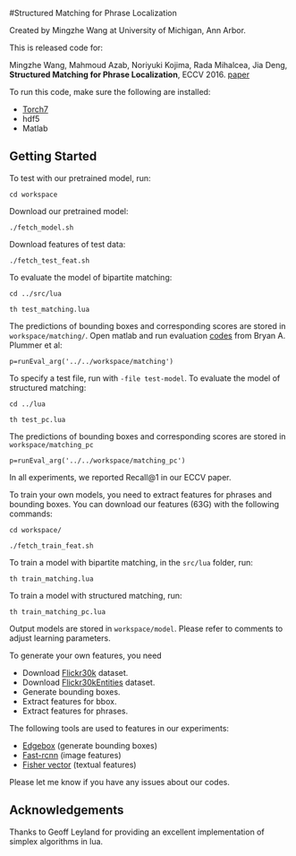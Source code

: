 #Structured Matching for Phrase Localization

Created by Mingzhe Wang at University of Michigan, Ann Arbor.

This is released code for:

Mingzhe Wang, Mahmoud Azab, Noriyuki Kojima, Rada Mihalcea, Jia Deng,
**Structured Matching for Phrase Localization**,
ECCV 2016. [paper](http://web.eecs.umich.edu/~jiadeng/paper/WangEtAl_ECCV2016.pdf)

To run this code, make sure the following are installed:

- [Torch7](https://github.com/torch/torch7)
- hdf5
- Matlab

## Getting Started ##

To test with our pretrained model, run:

`cd workspace`

Download our pretrained model:

`./fetch_model.sh`

Download features of test data:

`./fetch_test_feat.sh`

To evaluate the model of bipartite matching:

`cd ../src/lua`

`th test_matching.lua`

The predictions of bounding boxes and corresponding scores are stored in `workspace/matching/`. Open matlab and run evaluation [codes](http://web.engr.illinois.edu/~bplumme2/Flickr30kEntities/Flickr30kPhraseLocalizationEval.tar.gz) from Bryan A. Plummer et al:

`p=runEval_arg('../../workspace/matching')`

To specify a test file, run with `-file test-model`. To evaluate the model of structured matching:

`cd ../lua`

`th test_pc.lua`

The predictions of bounding boxes and corresponding scores are stored in `workspace/matching_pc`

`p=runEval_arg('../../workspace/matching_pc')`

In all experiments, we reported Recall@1 in our ECCV paper.

To train your own models, you need to extract features for phrases and bounding boxes. You can download our features (63G) with the following commands:

`cd workspace/`

`./fetch_train_feat.sh`

To train a model with bipartite matching, in the `src/lua` folder, run:

`th train_matching.lua`

To train a model with structured matching, run:

`th train_matching_pc.lua`

Output models are stored in `workspace/model`. Please refer to comments to adjust learning parameters.

To generate your own features, you need 

- Download [Flickr30k](http://shannon.cs.illinois.edu/DenotationGraph/) dataset.
- Download [Flickr30kEntities](http://web.engr.illinois.edu/~bplumme2/Flickr30kEntities/) dataset.
- Generate bounding boxes.
- Extract features for bbox.
- Extract features for phrases.

The following tools are used to features in our experiments:

- [Edgebox](https://github.com/pdollar/edges) (generate bounding boxes)
- [Fast-rcnn](https://github.com/rbgirshick/fast-rcnn) (image features)
- [Fisher vector](https://owncloud.cs.tau.ac.il/index.php/s/vb7ys8Xe8J8s8vo) (textual features)

Please let me know if you have any issues about our codes.

## Acknowledgements ##

Thanks to Geoff Leyland for providing an excellent implementation of simplex algorithms in lua.
